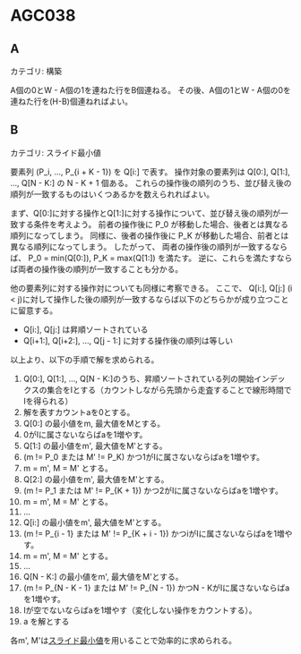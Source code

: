 # AGC038

## A
カテゴリ: 構築

A個の0とW - A個の1を連ねた行をB個連ねる。
その後、A個の1とW - A個の0を連ねた行を(H-B)個連ねればよい。

## B
カテゴリ: スライド最小値

要素列 (P_i, ..., P_{i + K - 1}) を Q[i:] で表す。
操作対象の要素列は Q[0:], Q[1:], ..., Q[N - K:] の N - K + 1 個ある。
これらの操作後の順列のうち、並び替え後の順列が一致するものはいくつあるかを数えられればよい。

まず、Q[0:]に対する操作とQ[1:]に対する操作について、並び替え後の順列が一致する条件を考えよう。
前者の操作後に P_0 が移動した場合、後者とは異なる順列になってしまう。
同様に、後者の操作後に P_K が移動した場合、前者とは異なる順列になってしまう。
したがって、 両者の操作後の順列が一致するならば、 P_0 = min(Q[0:]), P_K = max(Q[1:]) を満たす。
逆に、これらを満たすならば両者の操作後の順列が一致することも分かる。

他の要素列に対する操作対についても同様に考察できる。
ここで、 Q[i:], Q[j:] (i < j)に対して操作した後の順列が一致するならば以下のどちらかが成り立つことに留意する。

* Q[i:], Q[j:] は昇順ソートされている
* Q[i+1:], Q[i+2:], ..., Q[j - 1:] に対する操作後の順列は等しい

以上より、以下の手順で解を求められる。

1. Q[0:], Q[1:], ..., Q[N - K:]のうち、昇順ソートされている列の開始インデックスの集合をIとする（カウントしながら先頭から走査することで線形時間でIを得られる）
1. 解を表すカウントaを0とする。
1. Q[0:] の最小値をm, 最大値をMとする。
1. 0がIに属さないならばaを1増やす。
1. Q[1:] の最小値をm', 最大値をM'とする。
1. (m != P_0 または M' != P_K) かつ1がIに属さないならばaを1増やす。
1. m = m', M = M' とする。
1. Q[2:] の最小値をm', 最大値をM'とする。
1. (m != P_1 または M' != P_{K + 1}) かつ2がIに属さないならばaを1増やす。
1. m = m', M = M' とする。
1. ...
1. Q[i:] の最小値をm', 最大値をM'とする。
1. (m != P_{i - 1} または M' != P_{K + i - 1}) かつiがIに属さないならばaを1増やす。
1. m = m', M = M' とする。
1. ...
1. Q[N - K:] の最小値をm', 最大値をM'とする。
1. (m != P_{N - K - 1} または M' != P_{N - 1}) かつN - KがIに属さないならばaを1増やす。
1. Iが空でないならばaを1増やす（変化しない操作をカウントする）。
1. a を解とする

各m', M'は[スライド最小値](http://phwinx.hatenablog.com/entry/2018/11/17/042646)を用いることで効率的に求められる。
